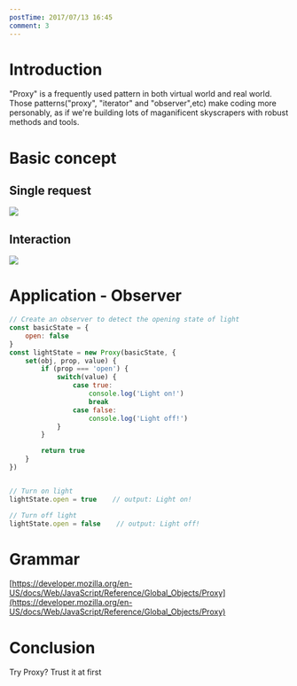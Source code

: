 ```yaml
---
postTime: 2017/07/13 16:45
comment: 3
---
```


# Introduction
"Proxy" is a frequently used pattern in both virtual world and real world. Those patterns("proxy", "iterator" and "observer",etc) make coding more personably, as if we're building lots of maganificent skyscrapers with robust methods and tools.


# Basic concept
## Single request
![](https://sfault-image.b0.upaiyun.com/114/495/1144958509-596733a98f665_articlex)
## Interaction
![](https://sfault-image.b0.upaiyun.com/368/275/3682758150-596734870a989_articlex)

# Application - Observer
```js
// Create an observer to detect the opening state of light
const basicState = {
	open: false
}
const lightState = new Proxy(basicState, {
	set(obj, prop, value) {
		if (prop === 'open') {
			switch(value) {
				case true: 
					console.log('Light on!')
					break
				case false: 
					console.log('Light off!')
			}
		}

		return true
	}
})


// Turn on light
lightState.open = true    // output: Light on!

// Turn off light
lightState.open = false    // output: Light off!
```

# Grammar
[https://developer.mozilla.org/en-US/docs/Web/JavaScript/Reference/Global_Objects/Proxy](https://developer.mozilla.org/en-US/docs/Web/JavaScript/Reference/Global_Objects/Proxy)



# Conclusion
Try Proxy? Trust it at first
